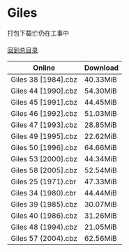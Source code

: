# Giles

打包下载📦仍在工事中

[回到总目录](/Catalogs.md)







Online | Download
--- | ---
Giles 38 [1984].cbz | 40.33MiB
Giles 44 [1990].cbz | 54.30MiB
Giles 45 [1991].cbz | 44.45MiB
Giles 46 [1992].cbz | 51.03MiB
Giles 47 [1993].cbz | 28.85MiB
Giles 49 [1995].cbz | 22.62MiB
Giles 50 [1996].cbz | 64.66MiB
Giles 53 [2000].cbz | 44.34MiB
Giles 58 [2005].cbz | 52.54MiB
Giles 25 (1971).cbr | 47.33MiB
Giles 34 (1980).cbr | 44.44MiB
Giles 39 (1985).cbz | 30.07MiB
Giles 40 (1986).cbz | 31.26MiB
Giles 48 (1994).cbz | 21.05MiB
Giles 57 (2004).cbz | 62.56MiB